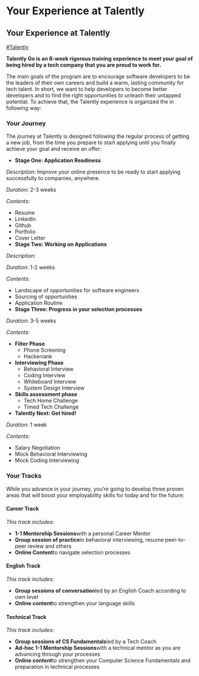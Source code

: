 # Your Experience at Talently



## Your Experience at Talently

[#Talently](bear://x-callback-url/open-tag?name=Talently)

**Talently Go is an 8-week rigorous training experience to meet your goal of being hired by a tech company that you are proud to work for.**

The main goals of the program are to encourage software developers to be the leaders of their own careers and build a warm, lasting community for tech talent. In short, we want to help developers to become better developers and to find the right opportunities to unleash their untapped potential. To achieve that, the Talently experience is organized the in following way:

### Your Journey

The journey at Talently is designed following the regular process of getting a new job, from the time you prepare to start applying until you finally achieve your goal and receive an offer:

* **Stage One: Application Readiness**

_Description_: Improve your online presence to be ready to start applying successfully to companies, anywhere.

_Duration_: 2-3 weeks

_Contents:_

* Resume
* LinkedIn
* Github
* Portfolio
* Cover Letter
* **Stage Two: Working on Applications**

_Description:_

_Duration_: 1-2 weeks

_Contents:_

* Landscape of opportunities for software engineers
* Sourcing of opportunities
* Application Routine
* **Stage Three: Progress in your selection processes**

_Duration_: 3-5 weeks

_Contents:_

* **Filter Phase**
  * Phone Screening
  * Hackerrank
* **Interviewing Phase**
  * Behavioral Interview
  * Coding Interview
  * Whiteboard Interview
  * System Design Interview
* **Skills assessment phase**
  * Tech Home Challenge
  * Timed Tech Challenge
* **Talently Next: Get hired!**

_Duration_: 1 week

_Contents:_

* Salary Negotiation
* Mock Behavioral Interviewing
* Mock Coding Interviewing

### Your Tracks

While you advance in your journey, you’re going to develop three proven areas that will boost your employability skills for today and for the future:

#### Career Track

_This track includes:_

* **1-1 Mentorship Sessions**with a personal Career Mentor
* **Group session of practice**in behavioral interviewing, resume peer-to-peer review and others
* **Online Content**to navigate selection processes

#### English Track

_This track includes:_

* **Group sessions of conversation**led by an English Coach according to own level
* **Online content**to strengthen your language skills

#### Technical Track

_This track includes:_

* **Group sessions of CS Fundamentals**led by a Tech Coach
* **Ad-hoc 1-1 Mentorship Sessions**with a technical mentor as you are advancing through your processes
* **Online content**to strengthen your Computer Science Fundamentals and preparation in technical processes
